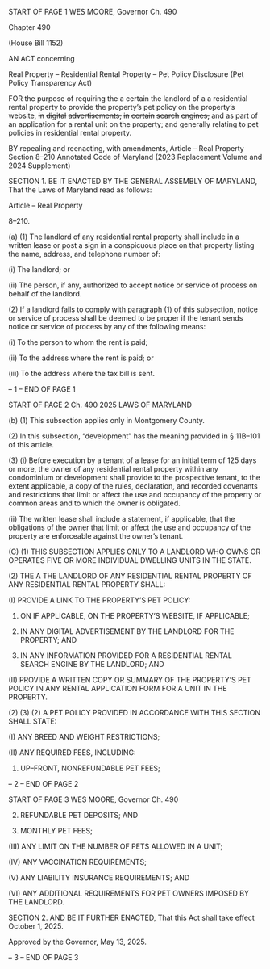 START OF PAGE 1
WES MOORE, Governor Ch. 490

Chapter 490

(House Bill 1152)

AN ACT concerning

Real Property – Residential Rental Property – Pet Policy Disclosure
(Pet Policy Transparency Act)

FOR the purpose of requiring ~~the~~ ~~a~~ ~~certain~~ the landlord of a ~~a~~ residential rental property
to provide the property’s pet policy on the property’s website, ~~in~~ ~~digital~~
~~advertisements,~~ ~~in~~ ~~certain~~ ~~search~~ ~~engines,~~ and as part of an application for a rental
unit on the property; and generally relating to pet policies in residential rental
property.

BY repealing and reenacting, with amendments,
Article – Real Property
Section 8–210
Annotated Code of Maryland
(2023 Replacement Volume and 2024 Supplement)

SECTION 1. BE IT ENACTED BY THE GENERAL ASSEMBLY OF MARYLAND,
That the Laws of Maryland read as follows:

Article – Real Property

8–210.

(a) (1) The landlord of any residential rental property shall include in a
written lease or post a sign in a conspicuous place on that property listing the name,
address, and telephone number of:

(i) The landlord; or

(ii) The person, if any, authorized to accept notice or service of
process on behalf of the landlord.

(2) If a landlord fails to comply with paragraph (1) of this subsection, notice
or service of process shall be deemed to be proper if the tenant sends notice or service of
process by any of the following means:

(i) To the person to whom the rent is paid;

(ii) To the address where the rent is paid; or

(iii) To the address where the tax bill is sent.

– 1 –
END OF PAGE 1

START OF PAGE 2
Ch. 490 2025 LAWS OF MARYLAND

(b) (1) This subsection applies only in Montgomery County.

(2) In this subsection, “development” has the meaning provided in §
11B–101 of this article.

(3) (i) Before execution by a tenant of a lease for an initial term of 125
days or more, the owner of any residential rental property within any condominium or
development shall provide to the prospective tenant, to the extent applicable, a copy of the
rules, declaration, and recorded covenants and restrictions that limit or affect the use and
occupancy of the property or common areas and to which the owner is obligated.

(ii) The written lease shall include a statement, if applicable, that
the obligations of the owner that limit or affect the use and occupancy of the property are
enforceable against the owner’s tenant.

(C) (1) THIS SUBSECTION APPLIES ONLY TO A LANDLORD WHO OWNS OR
OPERATES FIVE OR MORE INDIVIDUAL DWELLING UNITS IN THE STATE.

(2) THE A THE LANDLORD OF ANY RESIDENTIAL RENTAL PROPERTY
OF ANY RESIDENTIAL RENTAL PROPERTY SHALL:

(I) PROVIDE A LINK TO THE PROPERTY’S PET POLICY:

1. ON IF APPLICABLE, ON THE PROPERTY’S WEBSITE, IF
APPLICABLE;

2. IN ANY DIGITAL ADVERTISEMENT BY THE LANDLORD
FOR THE PROPERTY; AND

3. IN ANY INFORMATION PROVIDED FOR A RESIDENTIAL
RENTAL SEARCH ENGINE BY THE LANDLORD; AND

(II) PROVIDE A WRITTEN COPY OR SUMMARY OF THE
PROPERTY’S PET POLICY IN ANY RENTAL APPLICATION FORM FOR A UNIT IN THE
PROPERTY.

(2) (3) (2) A PET POLICY PROVIDED IN ACCORDANCE WITH THIS
SECTION SHALL STATE:

(I) ANY BREED AND WEIGHT RESTRICTIONS;

(II) ANY REQUIRED FEES, INCLUDING:

1. UP–FRONT, NONREFUNDABLE PET FEES;

– 2 –
END OF PAGE 2

START OF PAGE 3
WES MOORE, Governor Ch. 490

2. REFUNDABLE PET DEPOSITS; AND

3. MONTHLY PET FEES;

(III) ANY LIMIT ON THE NUMBER OF PETS ALLOWED IN A UNIT;

(IV) ANY VACCINATION REQUIREMENTS;

(V) ANY LIABILITY INSURANCE REQUIREMENTS; AND

(VI) ANY ADDITIONAL REQUIREMENTS FOR PET OWNERS
IMPOSED BY THE LANDLORD.

SECTION 2. AND BE IT FURTHER ENACTED, That this Act shall take effect
October 1, 2025.

Approved by the Governor, May 13, 2025.

– 3 –
END OF PAGE 3